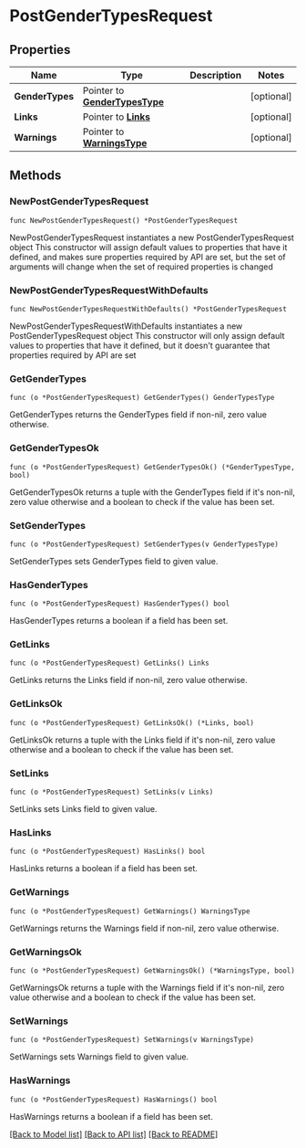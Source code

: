 # PostGenderTypesRequest

## Properties

Name | Type | Description | Notes
------------ | ------------- | ------------- | -------------
**GenderTypes** | Pointer to [**GenderTypesType**](GenderTypesType.md) |  | [optional] 
**Links** | Pointer to [**Links**](Links.md) |  | [optional] 
**Warnings** | Pointer to [**WarningsType**](WarningsType.md) |  | [optional] 

## Methods

### NewPostGenderTypesRequest

`func NewPostGenderTypesRequest() *PostGenderTypesRequest`

NewPostGenderTypesRequest instantiates a new PostGenderTypesRequest object
This constructor will assign default values to properties that have it defined,
and makes sure properties required by API are set, but the set of arguments
will change when the set of required properties is changed

### NewPostGenderTypesRequestWithDefaults

`func NewPostGenderTypesRequestWithDefaults() *PostGenderTypesRequest`

NewPostGenderTypesRequestWithDefaults instantiates a new PostGenderTypesRequest object
This constructor will only assign default values to properties that have it defined,
but it doesn't guarantee that properties required by API are set

### GetGenderTypes

`func (o *PostGenderTypesRequest) GetGenderTypes() GenderTypesType`

GetGenderTypes returns the GenderTypes field if non-nil, zero value otherwise.

### GetGenderTypesOk

`func (o *PostGenderTypesRequest) GetGenderTypesOk() (*GenderTypesType, bool)`

GetGenderTypesOk returns a tuple with the GenderTypes field if it's non-nil, zero value otherwise
and a boolean to check if the value has been set.

### SetGenderTypes

`func (o *PostGenderTypesRequest) SetGenderTypes(v GenderTypesType)`

SetGenderTypes sets GenderTypes field to given value.

### HasGenderTypes

`func (o *PostGenderTypesRequest) HasGenderTypes() bool`

HasGenderTypes returns a boolean if a field has been set.

### GetLinks

`func (o *PostGenderTypesRequest) GetLinks() Links`

GetLinks returns the Links field if non-nil, zero value otherwise.

### GetLinksOk

`func (o *PostGenderTypesRequest) GetLinksOk() (*Links, bool)`

GetLinksOk returns a tuple with the Links field if it's non-nil, zero value otherwise
and a boolean to check if the value has been set.

### SetLinks

`func (o *PostGenderTypesRequest) SetLinks(v Links)`

SetLinks sets Links field to given value.

### HasLinks

`func (o *PostGenderTypesRequest) HasLinks() bool`

HasLinks returns a boolean if a field has been set.

### GetWarnings

`func (o *PostGenderTypesRequest) GetWarnings() WarningsType`

GetWarnings returns the Warnings field if non-nil, zero value otherwise.

### GetWarningsOk

`func (o *PostGenderTypesRequest) GetWarningsOk() (*WarningsType, bool)`

GetWarningsOk returns a tuple with the Warnings field if it's non-nil, zero value otherwise
and a boolean to check if the value has been set.

### SetWarnings

`func (o *PostGenderTypesRequest) SetWarnings(v WarningsType)`

SetWarnings sets Warnings field to given value.

### HasWarnings

`func (o *PostGenderTypesRequest) HasWarnings() bool`

HasWarnings returns a boolean if a field has been set.


[[Back to Model list]](../README.md#documentation-for-models) [[Back to API list]](../README.md#documentation-for-api-endpoints) [[Back to README]](../README.md)


